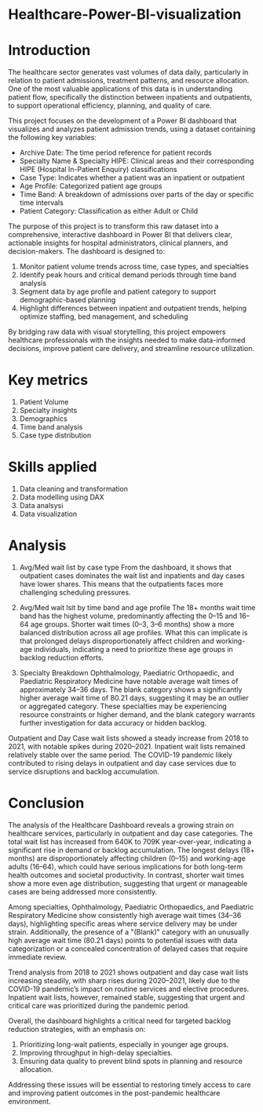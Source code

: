 # Healthcare-Power-BI-visualization

# Introduction
The healthcare sector generates vast volumes of data daily, particularly in relation to patient admissions, treatment patterns, and resource allocation. One of the most valuable applications of this data is in understanding patient flow, specifically the distinction between inpatients and outpatients, to support operational efficiency, planning, and quality of care.

This project focuses on the development of a Power BI dashboard that visualizes and analyzes patient admission trends, using a dataset containing the following key variables:
- Archive Date: The time period reference for patient records
- Specialty Name & Specialty HIPE: Clinical areas and their corresponding HIPE (Hospital In-Patient Enquiry) classifications
- Case Type: Indicates whether a patient was an inpatient or outpatient
- Age Profile: Categorized patient age groups
- Time Band: A breakdown of admissions over parts of the day or specific time intervals
- Patient Category: Classification as either Adult or Child

The purpose of this project is to transform this raw dataset into a comprehensive, interactive dashboard in Power BI that delivers clear, actionable insights for hospital administrators, clinical planners, and decision-makers. The dashboard is designed to:
1. Monitor patient volume trends across time, case types, and specialties
2. Identify peak hours and critical demand periods through time band analysis
3. Segment data by age profile and patient category to support demographic-based planning
4. Highlight differences between inpatient and outpatient trends, helping optimize staffing, bed management, and scheduling

By bridging raw data with visual storytelling, this project empowers healthcare professionals with the insights needed to make data-informed decisions, improve patient care delivery, and streamline resource utilization.

# Key metrics
1. Patient Volume
2. Specialty insights
3. Demographics
4. Time band analysis
5. Case type distribution

# Skills applied
1. Data cleaning and transformation
2. Data modelling using DAX
3. Data analsysi
4. Data visualization

# Analysis
1. Avg/Med wait list by case type
From the dashboard, it shows that outpatient cases dominates the wait list and inpatients and day cases have lower shares. This means that the outpatients faces more challenging scheduling pressures.

2. Avg/Med wait lsit by time band and age profile
The 18+ months wait time band has the highest volume, predominantly affecting the 0–15 and 16–64 age groups. Shorter wait times (0–3, 3–6 months) show a more balanced distribution across all age profiles. What this can implicate is that prolonged delays disproportionately affect children and working-age individuals, indicating a need to prioritize these age groups in backlog reduction efforts.

3. Specialty Breakdown
Ophthalmology, Paediatric Orthopaedic, and Paediatric Respiratory Medicine have notable average wait times of approximately 34–36 days. The blank category shows a significantly higher average wait time of 80.21 days, suggesting it may be an outlier or aggregated category. These specialties may be experiencing resource constraints or higher demand, and the blank category warrants further investigation for data accuracy or hidden backlog.

Outpatient and Day Case wait lists showed a steady increase from 2018 to 2021, with notable spikes during 2020–2021.
Inpatient wait lists remained relatively stable over the same period.
The COVID-19 pandemic likely contributed to rising delays in outpatient and day case services due to service disruptions and backlog accumulation.

# Conclusion
The analysis of the Healthcare Dashboard reveals a growing strain on healthcare services, particularly in outpatient and day case categories. The total wait list has increased from 640K to 709K year-over-year, indicating a significant rise in demand or backlog accumulation.
The longest delays (18+ months) are disproportionately affecting children (0–15) and working-age adults (16–64), which could have serious implications for both long-term health outcomes and societal productivity. In contrast, shorter wait times show a more even age distribution, suggesting that urgent or manageable cases are being addressed more consistently.

Among specialties, Ophthalmology, Paediatric Orthopaedics, and Paediatric Respiratory Medicine show consistently high average wait times (34–36 days), highlighting specific areas where service delivery may be under strain. Additionally, the presence of a "(Blank)" category with an unusually high average wait time (80.21 days) points to potential issues with data categorization or a concealed concentration of delayed cases that require immediate review.

Trend analysis from 2018 to 2021 shows outpatient and day case wait lists increasing steadily, with sharp rises during 2020–2021, likely due to the COVID-19 pandemic’s impact on routine services and elective procedures. Inpatient wait lists, however, remained stable, suggesting that urgent and critical care was prioritized during the pandemic period.

Overall, the dashboard highlights a critical need for targeted backlog reduction strategies, with an emphasis on:
1. Prioritizing long-wait patients, especially in younger age groups.
2. Improving throughput in high-delay specialties.
3. Ensuring data quality to prevent blind spots in planning and resource allocation.

Addressing these issues will be essential to restoring timely access to care and improving patient outcomes in the post-pandemic healthcare environment.





